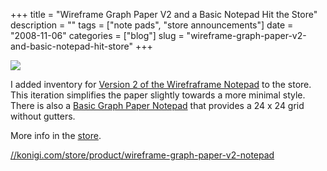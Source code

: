 +++
title = "Wireframe Graph Paper V2 and a Basic Notepad Hit the Store"
description = ""
tags = ["note pads", "store announcements"]
date = "2008-11-06"
categories = ["blog"]
slug = "wireframe-graph-paper-v2-and-basic-notepad-hit-store"
+++



  <div class="notebook-screenshot"><a href="http://shop.konigi.com/product/wireframe-graph-paper-v2-notepad?q=store/product/wireframe-graph-paper-v2-notepad"><img src="/media/bluga/wt491341b27ce08_0.jpg"/></a></div><p>I added inventory for <a href="http://shop.konigi.com/product/wireframe-graph-paper-v2-notepad?q=store/product/wireframe-graph-paper-v2-notepad">Version 2 of the Wirefraframe Notepad</a> to the store. This iteration simplifies the paper slightly towards a more minimal style. There is also a <a href="http://shop.konigi.com/product/basic-graph-paper-notepad?q=store/product/basic-graph-paper-notepad">Basic Graph Paper Notepad</a> that provides a 24 x 24 grid without gutters.</p>
<p>More info in the <a href="http://shop.konigi.com/?q=store">store</a>.</p>
    
  <a href="http://shop.konigi.com/product/wireframe-graph-paper-v2-notepad?q=store/product/wireframe-graph-paper-v2-notepad">//konigi.com/store/product/wireframe-graph-paper-v2-notepad</a>

